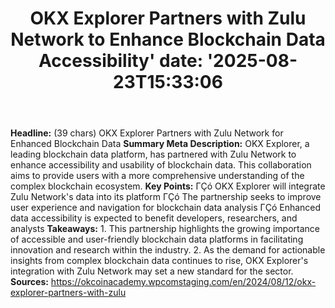 ﻿---
title: "OKX Explorer Partners with Zulu Network to Enhance Blockchain Data Accessibility'
date: '2025-08-23T15:33:06"
category: "Markets"
summary: ""
slug: "okx explorer partners with zulu network to enhance blockchai"
source_urls:
  - "https://okcoinacademy.wpcomstaging.com/en/2024/08/12/okx-explorer-partners-with-zulu"
seo:
  title: "OKX Explorer Partners with Zulu Network to Enhance Blockchain Data Accessibility | Hash n Hedge'
  description: '"
  keywords: ["news", "markets", "brief"]
---
**Headline:** (39 chars) OKX Explorer Partners with Zulu Network for Enhanced Blockchain Data  **Summary Meta Description:** OKX Explorer, a leading blockchain data platform, has partnered with Zulu Network to enhance accessibility and usability of blockchain data. This collaboration aims to provide users with a more comprehensive understanding of the complex blockchain ecosystem.  **Key Points:**  ΓÇó OKX Explorer will integrate Zulu Network's data into its platform ΓÇó The partnership seeks to improve user experience and navigation for blockchain data analysis ΓÇó Enhanced data accessibility is expected to benefit developers, researchers, and analysts  **Takeaways:**  1. This partnership highlights the growing importance of accessible and user-friendly blockchain data platforms in facilitating innovation and research within the industry. 2. As the demand for actionable insights from complex blockchain data continues to rise, OKX Explorer's integration with Zulu Network may set a new standard for the sector.  **Sources:**  https://okcoinacademy.wpcomstaging.com/en/2024/08/12/okx-explorer-partners-with-zulu 
